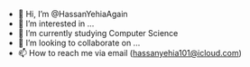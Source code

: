 - 👋 Hi, I’m @HassanYehiaAgain
- 👀 I’m interested in ...
- 🌱 I’m currently studying Computer Science 
- 💞️ I’m looking to collaborate on ...
- 📫 How to reach me via email (hassanyehia101@icloud.com)
